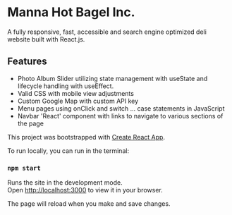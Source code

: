 

# Manna Hot Bagel Inc.

A fully responsive, fast, accessible and search engine optimized deli website built with React.js.

## Features
- Photo Album Slider utilizing state management with useState and lifecycle handling with useEffect.
- Valid CSS with mobile view adjustments
- Custom Google Map with custom API key
- Menu pages using onClick and switch ... case statements in JavaScript
- Navbar 'React' component with links to navigate to various sections of the page

This project was bootstrapped with [Create React App](https://github.com/facebook/create-react-app).


To run locally, you can run in the terminal:
### `npm start`

Runs the site in the development mode.\
Open [http://localhost:3000](http://localhost:3000) to view it in your browser.

The page will reload when you make and save changes.

